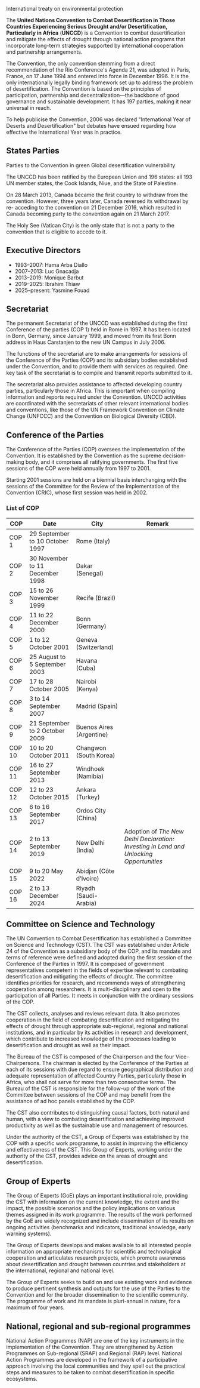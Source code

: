 International treaty on environmental protection

The **United Nations Convention to Combat Desertification in Those Countries
Experiencing Serious Drought and/or Desertification, Particularly in Africa**
(**UNCCD**) is a Convention to combat desertification and mitigate the effects
of drought through national action programs that incorporate long-term
strategies supported by international cooperation and partnership
arrangements.

The Convention, the only convention stemming from a direct recommendation of
the Rio Conference's Agenda 21, was adopted in Paris, France, on 17 June 1994
and entered into force in December 1996. It is the only internationally
legally binding framework set up to address the problem of desertification.
The Convention is based on the principles of participation, partnership and
decentralization—the backbone of good governance and sustainable development.
It has 197 parties, making it near universal in reach.

To help publicise the Convention, 2006 was declared "International Year of
Deserts and Desertification" but debates have ensued regarding how effective
the International Year was in practice.

## States Parties

Parties to the Convention in green Global desertification vulnerability

The UNCCD has been ratified by the European Union and 196 states: all 193 UN
member states, the Cook Islands, Niue, and the State of Palestine.

On 28 March 2013, Canada became the first country to withdraw from the
convention. However, three years later, Canada reversed its withdrawal by re-
acceding to the convention on 21 December 2016, which resulted in Canada
becoming party to the convention again on 21 March 2017.

The Holy See (Vatican City) is the only state that is not a party to the
convention that is eligible to accede to it.

## Executive Directors

  * 1993–2007: Hama Arba Diallo
  * 2007–2013: Luc Gnacadja
  * 2013–2019: Monique Barbut
  * 2019–2025: Ibrahim Thiaw
  * 2025–present: Yasmine Fouad

## Secretariat

The permanent Secretariat of the UNCCD was established during the first
Conference of the parties (COP 1) held in Rome in 1997. It has been located in
Bonn, Germany, since January 1999, and moved from its first Bonn address in
Haus Carstanjen to the new UN Campus in July 2006.

The functions of the secretariat are to make arrangements for sessions of the
Conference of the Parties (COP) and its subsidiary bodies established under
the Convention, and to provide them with services as required. One key task of
the secretariat is to compile and transmit reports submitted to it.

The secretariat also provides assistance to affected developing country
parties, particularly those in Africa. This is important when compiling
information and reports required under the Convention. UNCCD activities are
coordinated with the secretariats of other relevant international bodies and
conventions, like those of the UN Framework Convention on Climate Change
(UNFCCC) and the Convention on Biological Diversity (CBD).

## Conference of the Parties

The Conference of the Parties (COP) oversees the implementation of the
Convention. It is established by the Convention as the supreme decision-making
body, and it comprises all ratifying governments. The first five sessions of
the COP were held annually from 1997 to 2001.

Starting 2001 sessions are held on a biennial basis interchanging with the
sessions of the Committee for the Review of the Implementation of the
Convention (CRIC), whose first session was held in 2002.

### List of COP

COP  | Date  | City  | Remark   
---|---|---|---  
COP 1  | 29 September to 10 October 1997  | Rome (Italy)  |   
COP 2  | 30 November to 11 December 1998  | Dakar (Senegal)  |   
COP 3  | 15 to 26 November 1999  | Recife (Brazil)  |   
COP 4  | 11 to 22 December 2000  | Bonn (Germany)  |   
COP 5  | 1 to 12 October 2001  | Geneva (Switzerland)  |   
COP 6  | 25 August to 5 September 2003  | Havana (Cuba)  |   
COP 7  | 17 to 28 October 2005  | Nairobi (Kenya)  |   
COP 8  | 3 to 14 September 2007  | Madrid (Spain)  |   
COP 9  | 21 September to 2 October 2009  | Buenos Aires (Argentine)  |   
COP 10  | 10 to 20 October 2011  | Changwon (South Korea)  |   
COP 11  | 16 to 27 September 2013  | Windhoek (Namibia)  |   
COP 12  | 12 to 23 October 2015  | Ankara (Turkey)  |   
COP 13  | 6 to 16 September 2017  | Ordos City (China)  |   
COP 14  | 2 to 13 September 2019  | New Delhi (India)  | Adoption of _The New Delhi Declaration: Investing in Land and Unlocking Opportunities_  
COP 15  | 9 to 20 May 2022  | Abidjan (Côte d’Ivoire)  |   
COP 16  | 2 to 13 December 2024  | Riyadh (Saudi-Arabia)   
  
## Committee on Science and Technology

The UN Convention to Combat Desertification has established a Committee on
Science and Technology (CST). The CST was established under Article 24 of the
Convention as a subsidiary body of the COP, and its mandate and terms of
reference were defined and adopted during the first session of the Conference
of the Parties in 1997. It is composed of government representatives competent
in the fields of expertise relevant to combating desertification and
mitigating the effects of drought. The committee identifies priorities for
research, and recommends ways of strengthening cooperation among researchers.
It is multi-disciplinary and open to the participation of all Parties. It
meets in conjunction with the ordinary sessions of the COP.

The CST collects, analyses and reviews relevant data. It also promotes
cooperation in the field of combating desertification and mitigating the
effects of drought through appropriate sub-regional, regional and national
institutions, and in particular by its activities in research and development,
which contribute to increased knowledge of the processes leading to
desertification and drought as well as their impact.

The Bureau of the CST is composed of the Chairperson and the four Vice-
Chairpersons. The chairman is elected by the Conference of the Parties at each
of its sessions with due regard to ensure geographical distribution and
adequate representation of affected Country Parties, particularly those in
Africa, who shall not serve for more than two consecutive terms. The Bureau of
the CST is responsible for the follow-up of the work of the Committee between
sessions of the COP and may benefit from the assistance of ad hoc panels
established by the COP.

The CST also contributes to distinguishing causal factors, both natural and
human, with a view to combating desertification and achieving improved
productivity as well as the sustainable use and management of resources.

Under the authority of the CST, a Group of Experts was established by the COP
with a specific work programme, to assist in improving the efficiency and
effectiveness of the CST. This Group of Experts, working under the authority
of the CST, provides advice on the areas of drought and desertification.

## Group of Experts

The Group of Experts (GoE) plays an important institutional role, providing
the CST with information on the current knowledge, the extent and the impact,
the possible scenarios and the policy implications on various themes assigned
in its work programme. The results of the work performed by the GoE are widely
recognized and include dissemination of its results on ongoing activities
(benchmarks and indicators, traditional knowledge, early warning systems).

The Group of Experts develops and makes available to all interested people
information on appropriate mechanisms for scientific and technological
cooperation and articulates research projects, which promote awareness about
desertification and drought between countries and stakeholders at the
international, regional and national level.

The Group of Experts seeks to build on and use existing work and evidence to
produce pertinent synthesis and outputs for the use of the Parties to the
Convention and for the broader dissemination to the scientific community. The
programme of work and its mandate is pluri-annual in nature, for a maximum of
four years.

## National, regional and sub-regional programmes

National Action Programmes (NAP) are one of the key instruments in the
implementation of the Convention. They are strengthened by Action Programmes
on Sub-regional (SRAP) and Regional (RAP) level. National Action Programmes
are developed in the framework of a participative approach involving the local
communities and they spell out the practical steps and measures to be taken to
combat desertification in specific ecosystems.